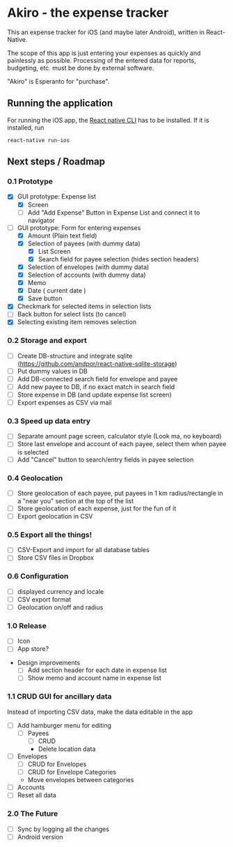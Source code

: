 # Akiro - the expense tracker

This an expense tracker for iOS (and maybe later Android), written in React-Native.

The scope of this app is just entering your expenses as quickly and painlessly as possible. Processing of the entered data for reports, budgeting, etc. must be done by external software.

"Akiro" is Esperanto for "purchase".

## Running the application
For running the iOS app, the [React native CLI](https://facebook.github.io/react-native/docs/getting-started.html#the-react-native-cli) has to be installed. If it is installed, run

    react-native run-ios  

## Next steps / Roadmap

### 0.1 Prototype
- [x] GUI prototype: Expense list
  - [x] Screen
  - [ ] Add "Add Expense" Button in Expense List and connect it to navigator
- [ ] GUI prototype: Form for entering expenses
  - [x] Amount (Plain text field)
  - [x] Selection of payees (with dummy data)
    - [x] List Screen
    - [x] Search field for payee selection (hides section headers)
  - [x] Selection of envelopes (with dummy data)
  - [x] Selection of accounts (with dummy data)
  - [x] Memo
  - [x] Date ( current date )
  - [x] Save button
- [x] Checkmark for selected items in selection lists
- [ ] Back button for select lists (to cancel)
- [x] Selecting existing item removes selection

### 0.2 Storage and export
- [ ] Create DB-structure and integrate sqlite (https://github.com/andpor/react-native-sqlite-storage)
- [ ] Put dummy values in DB
- [ ] Add DB-connected search field for envelope and payee
- [ ] Add new payee to DB, if no exact match in search field
- [ ] Store expense in DB (and update expense list screen)
- [ ] Export expenses as CSV via mail

### 0.3 Speed up data entry
- [ ] Separate amount page screen, calculator style (Look ma, no keyboard)
- [ ] Store last envelope and account of each payee, select them when payee is selected
- [ ] Add "Cancel" button to search/entry fields in payee selection

### 0.4 Geolocation
- [ ] Store geolocation of each payee, put payees in 1 km radius/rectangle in a "near you" section at the top of the list
- [ ] Store geolocation of each expense, just for the fun of it
- [ ] Export geolocation in CSV

### 0.5 Export all the things!
- [ ] CSV-Export and import for all database tables
- [ ] Store CSV files in Dropbox

### 0.6 Configuration
- [ ] displayed currency and locale
- [ ] CSV export format
- [ ] Geolocation on/off and radius

### 1.0 Release
- [ ] Icon
- [ ] App store?
- Design improvements
  - [ ] Add section header for each date in expense list
  - [ ] Show memo and account name in expense list

### 1.1 CRUD GUI for ancillary data
Instead of importing CSV data, make the data editable in the app
- [ ] Add hamburger menu for editing
  - [ ] Payees
    - [ ] CRUD
    - Delete location data
- [ ] Envelopes
    - [ ] CRUD for Envelopes
    - [ ] CRUD for Envelope Categories
    - Move envelopes between categories
- [ ] Accounts
- [ ] Reset all data

### 2.0 The Future
- [ ] Sync by logging all the changes
- [ ] Android version
